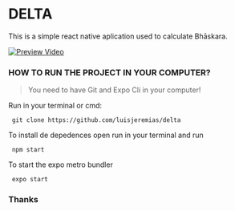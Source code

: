 # 	DELTA

This is a simple react native aplication used to calculate Bhāskara.

[![Preview Video](https://img.youtube.com/vi/wzZ9HP815rE/0.jpg)](https://www.youtube.com/watch?v=wzZ9HP815rE)

### HOW TO RUN THE PROJECT IN YOUR COMPUTER?
> You need to have Git and Expo Cli in your computer!

Run in your terminal or cmd:
```
 git clone https://github.com/luisjeremias/delta
```

To install de depedences open run in your terminal and run
```
 npm start
```

To start the expo metro bundler
```
 expo start
```

### Thanks